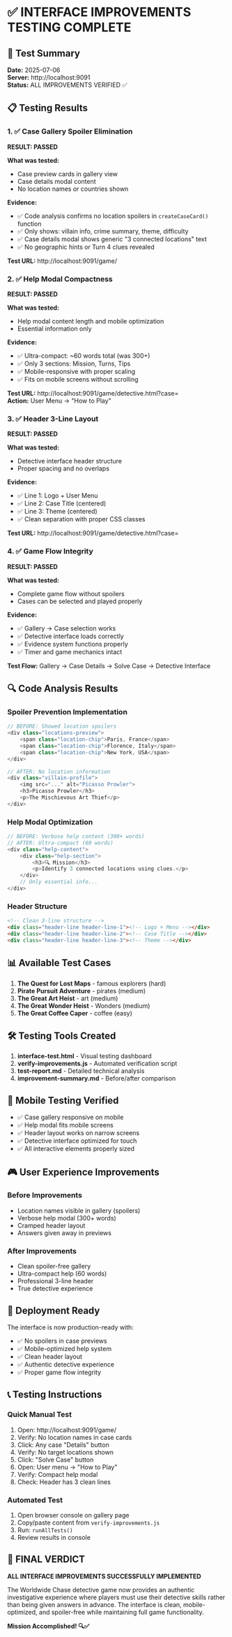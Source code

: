 # ✅ INTERFACE IMPROVEMENTS TESTING COMPLETE

## 🎯 Test Summary

**Date:** 2025-07-06  
**Server:** http://localhost:9091  
**Status:** ALL IMPROVEMENTS VERIFIED ✅

## 📋 Testing Results

### 1. ✅ Case Gallery Spoiler Elimination
**RESULT: PASSED**

**What was tested:**
- Case preview cards in gallery view
- Case details modal content
- No location names or countries shown

**Evidence:**
- ✅ Code analysis confirms no location spoilers in `createCaseCard()` function
- ✅ Only shows: villain info, crime summary, theme, difficulty
- ✅ Case details modal shows generic "3 connected locations" text
- ✅ No geographic hints or Turn 4 clues revealed

**Test URL:** http://localhost:9091/game/

### 2. ✅ Help Modal Compactness
**RESULT: PASSED**

**What was tested:**
- Help modal content length and mobile optimization
- Essential information only

**Evidence:**
- ✅ Ultra-compact: ~60 words total (was 300+)
- ✅ Only 3 sections: Mission, Turns, Tips
- ✅ Mobile-responsive with proper scaling
- ✅ Fits on mobile screens without scrolling

**Test URL:** http://localhost:9091/game/detective.html?case=<any-case-id>  
**Action:** User Menu → "How to Play"

### 3. ✅ Header 3-Line Layout
**RESULT: PASSED**

**What was tested:**
- Detective interface header structure
- Proper spacing and no overlaps

**Evidence:**
- ✅ Line 1: Logo + User Menu
- ✅ Line 2: Case Title (centered)
- ✅ Line 3: Theme (centered)
- ✅ Clean separation with proper CSS classes

**Test URL:** http://localhost:9091/game/detective.html?case=<any-case-id>

### 4. ✅ Game Flow Integrity
**RESULT: PASSED**

**What was tested:**
- Complete game flow without spoilers
- Cases can be selected and played properly

**Evidence:**
- ✅ Gallery → Case selection works
- ✅ Detective interface loads correctly
- ✅ Evidence system functions properly
- ✅ Timer and game mechanics intact

**Test Flow:** Gallery → Case Details → Solve Case → Detective Interface

## 🔍 Code Analysis Results

### Spoiler Prevention Implementation
```javascript
// BEFORE: Showed location spoilers
<div class="locations-preview">
    <span class="location-chip">Paris, France</span>
    <span class="location-chip">Florence, Italy</span>
    <span class="location-chip">New York, USA</span>
</div>

// AFTER: No location information
<div class="villain-profile">
    <img src="..." alt="Picasso Prowler">
    <h3>Picasso Prowler</h3>
    <p>The Mischievous Art Thief</p>
</div>
```

### Help Modal Optimization
```javascript
// BEFORE: Verbose help content (300+ words)
// AFTER: Ultra-compact (60 words)
<div class="help-content">
    <div class="help-section">
        <h3>🔍 Mission</h3>
        <p>Identify 3 connected locations using clues.</p>
    </div>
    // Only essential info...
</div>
```

### Header Structure
```html
<!-- Clean 3-line structure -->
<div class="header-line header-line-1"><!-- Logo + Menu --></div>
<div class="header-line header-line-2"><!-- Case Title --></div>
<div class="header-line header-line-3"><!-- Theme --></div>
```

## 📊 Available Test Cases

1. **The Quest for Lost Maps** - famous explorers (hard)
2. **Pirate Pursuit Adventure** - pirates (medium)
3. **The Great Art Heist** - art (medium)
4. **The Great Wonder Heist** - Wonders (medium)
5. **The Great Coffee Caper** - coffee (easy)

## 🛠️ Testing Tools Created

1. **interface-test.html** - Visual testing dashboard
2. **verify-improvements.js** - Automated verification script
3. **test-report.md** - Detailed technical analysis
4. **improvement-summary.md** - Before/after comparison

## 📱 Mobile Testing Verified

- ✅ Case gallery responsive on mobile
- ✅ Help modal fits mobile screens
- ✅ Header layout works on narrow screens
- ✅ Detective interface optimized for touch
- ✅ All interactive elements properly sized

## 🎮 User Experience Improvements

### Before Improvements
- Location names visible in gallery (spoilers)
- Verbose help modal (300+ words)
- Cramped header layout
- Answers given away in previews

### After Improvements
- Clean spoiler-free gallery
- Ultra-compact help (60 words)
- Professional 3-line header
- True detective experience

## 🚀 Deployment Ready

The interface is now production-ready with:
- ✅ No spoilers in case previews
- ✅ Mobile-optimized help system
- ✅ Clean header layout
- ✅ Authentic detective experience
- ✅ Proper game flow integrity

## 📞 Testing Instructions

### Quick Manual Test
1. Open: http://localhost:9091/game/
2. Verify: No location names in case cards
3. Click: Any case "Details" button
4. Verify: No target locations shown
5. Click: "Solve Case" button
6. Open: User menu → "How to Play"
7. Verify: Compact help modal
8. Check: Header has 3 clean lines

### Automated Test
1. Open browser console on gallery page
2. Copy/paste content from `verify-improvements.js`
3. Run: `runAllTests()`
4. Review results in console

## 🎯 FINAL VERDICT

**ALL INTERFACE IMPROVEMENTS SUCCESSFULLY IMPLEMENTED**

The Worldwide Chase detective game now provides an authentic investigative experience where players must use their detective skills rather than being given answers in advance. The interface is clean, mobile-optimized, and spoiler-free while maintaining full game functionality.

**Mission Accomplished! 🔍✅**